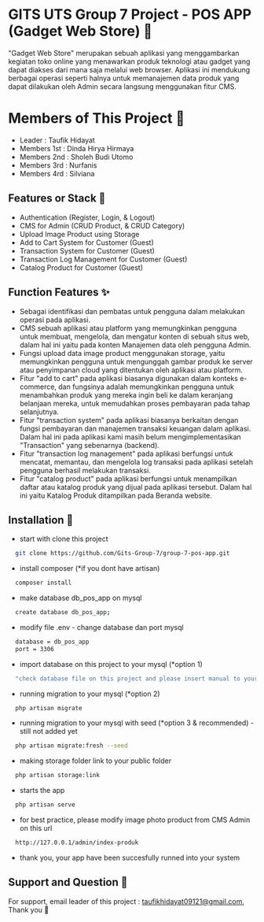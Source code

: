 
# GITS UTS Group 7 Project - POS APP (Gadget Web Store) 🛒

"Gadget Web Store" merupakan sebuah aplikasi yang menggambarkan kegiatan toko online yang menawarkan produk teknologi atau gadget yang dapat diakses dari mana saja melalui web browser. Aplikasi ini mendukung berbagai operasi seperti halnya untuk memanajemen data produk yang dapat dilakukan oleh Admin secara langsung menggunakan fitur CMS.


# Members of This Project 🚀

- Leader : Taufik Hidayat
- Members 1st : Dinda Hirya Hirmaya
- Members 2nd : Sholeh Budi Utomo
- Members 3rd : Nurfanis
- Members 4rd : Silviana
## Features or Stack 🤖

- Authentication (Register, Login, & Logout)
- CMS for Admin (CRUD Product, & CRUD Category)
- Upload Image Product using Storage
- Add to Cart System for Customer (Guest)
- Transaction System for Customer (Guest)
- Transaction Log Management for Customer (Guest)
- Catalog Product for Customer (Guest)

## Function Features ✨

- Sebagai identifikasi dan pembatas untuk pengguna dalam melakukan operasi pada aplikasi.
- CMS sebuah aplikasi atau platform yang memungkinkan pengguna untuk membuat, mengelola, dan mengatur konten di sebuah situs web, dalam hal ini yaitu pada konten Manajemen data oleh pengguna Admin.
- Fungsi upload data image product menggunakan storage, yaitu memungkinkan pengguna untuk mengunggah gambar produk ke server atau penyimpanan cloud yang ditentukan oleh aplikasi atau platform.
- Fitur "add to cart" pada aplikasi biasanya digunakan dalam konteks e-commerce, dan fungsinya adalah memungkinkan pengguna untuk menambahkan produk yang mereka ingin beli ke dalam keranjang belanjaan mereka, untuk memudahkan proses pembayaran pada tahap selanjutnya.
- Fitur "transaction system" pada aplikasi biasanya berkaitan dengan fungsi pembayaran dan manajemen transaksi keuangan dalam aplikasi. Dalam hal ini pada aplikasi kami masih belum mengimplementasikan "Transaction" yang sebenarnya (backend).
- Fitur "transaction log management" pada aplikasi berfungsi untuk mencatat, memantau, dan mengelola log transaksi pada aplikasi setelah pengguna berhasil melakukan transaksi.
- Fitur "catalog product" pada aplikasi berfungsi untuk menampilkan daftar atau katalog produk yang dijual pada aplikasi tersebut. Dalam hal ini yaitu Katalog Produk ditampilkan pada Beranda website.
## Installation 🎨

- start with clone this project
```bash
  git clone https://github.com/Gits-Group-7/group-7-pos-app.git
```
- install composer (*if you dont have artisan)
```bash
  composer install
```
- make database db_pos_app on mysql
```bash
  create database db_pos_app;
```
- modify file .env - change database dan port mysql
```bash
  database = db_pos_app
  port = 3306
```
- import database on this project to your mysql (*option 1)
```bash
  "check database file on this project and please insert manual to your database on php my admin"
```
- running migration to your mysql (*option 2)
```bash
  php artisan migrate
```
- running migration to your mysql with seed (*option 3 & recommended) - still not added yet
```bash
  php artisan migrate:fresh --seed
```
- making storage folder link to your public folder
```bash
  php artisan storage:link
```
- starts the app
```bash
  php artisan serve
```
- for best practice, please modify image photo product from CMS Admin on this url
```bash
  http://127.0.0.1/admin/index-produk
```
- thank you, your app have been succesfully runned into your system
## Support and Question 👀

For support, email leader of this project : taufikhidayat09121@gmail.com, Thank you 🤍

